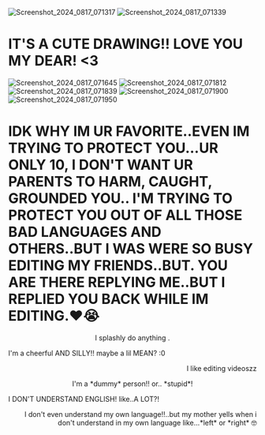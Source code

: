 ![Screenshot_2024_0817_071317](https://github.com/user-attachments/assets/61b32da9-37b3-4954-8f17-68abd3b69eb3)
![Screenshot_2024_0817_071339](https://github.com/user-attachments/assets/09df2203-e652-474a-8c5d-3b0086be5f0b)

# IT'S A CUTE DRAWING!! LOVE YOU MY DEAR! <3

![Screenshot_2024_0817_071645](https://github.com/user-attachments/assets/e4360542-c4a2-4f3e-a5b9-f22d2efa5d8e)
![Screenshot_2024_0817_071812](https://github.com/user-attachments/assets/c1352284-635a-4ba4-a58c-5c632cb6133e)
![Screenshot_2024_0817_071839](https://github.com/user-attachments/assets/8b61b0a8-10fa-48a9-8b5f-f8d9cb0d8f55)
![Screenshot_2024_0817_071900](https://github.com/user-attachments/assets/f9f13035-c8c1-4de3-b7bd-1f9e1731debb)
![Screenshot_2024_0817_071950](https://github.com/user-attachments/assets/1557fcb4-2718-4d16-a509-57900dbcc9df)

# IDK WHY IM UR FAVORITE..EVEN IM TRYING TO PROTECT YOU...UR ONLY 10, I DON'T WANT UR PARENTS TO HARM, CAUGHT, GROUNDED YOU.. I'M  TRYING TO PROTECT YOU OUT OF ALL THOSE BAD LANGUAGES AND OTHERS..BUT I WAS WERE SO BUSY EDITING MY FRIENDS..BUT. YOU ARE THERE REPLYING ME..BUT I REPLIED YOU BACK WHILE IM EDITING.❤️😭

<p align="center">
I splashly do anything .
</p>

I'm a cheerful AND SILLY!! maybe a lil MEAN? :0

<p align="right">
I like editing videoszz
</p>

<p align="center">
I'm a *dummy* person!! or.. *stupid*!
<p/>

I DON'T UNDERSTAND ENGLISH! like..A LOT?!

<p align="right">
I don't even understand my own language!!..but my mother yells when i don't understand in my own language like...*left* or *right* 🤓
</p>
